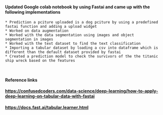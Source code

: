
#### Updated Google colab notebook by using Fastai and came up with the following implementations 
```
* Prediction a pciture uploaded is a dog pciture by using a predefined fastai function and adding a upload widget
* Worked on data augmentation 
* Worked with the data segmentation using images and object segmentation in images 
* Worked with the text dataset to find the text classification 
* Importing a tabular dataset by loading a csv into dataframe which is different than the default dataset provided by fastai 
* Created a prediction model to check the survivors of the the titanic ship wreck based on the features



```

#### Reference links 
####  https://confusedcoders.com/data-science/deep-learning/how-to-apply-deep-learning-on-tabular-data-with-fastai
####  https://docs.fast.ai/tabular.learner.html

